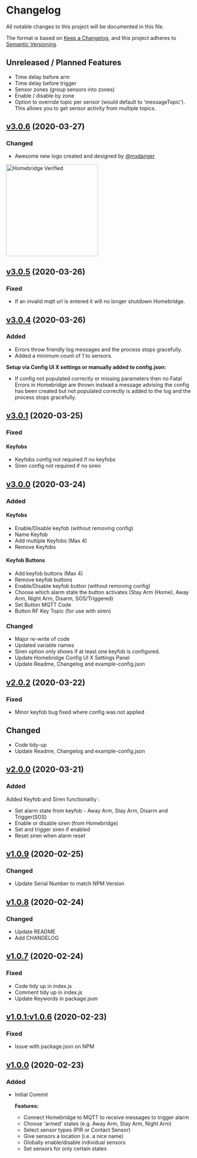 # Changelog

All notable changes to this project will be documented in this file.

The format is based on [Keep a Changelog](https://keepachangelog.com/en/1.0.0/),
and this project adheres to [Semantic Versioning](https://semver.org/spec/v2.0.0.html).

## Unreleased / Planned Features
- Time delay before arm
- Time delay before trigger
- Sensor zones (group sensors into zones)
- Enable / disable by zone
- Option to override topic per sensor (would default to 'messageTopic'). This allows you to get sensor activity from multiple topics.

## [v3.0.6](https://github.com/nzbullet/homebridge-homeqtt-alarm/compare/v3.0.5...v3.0.6) (2020-03-27)
### Changed
- Awesome new logo created and designed by [@mxdanger](https://github.com/mxdanger)

<a href="https://github.com/homebridge/verified/blob/master/verified-plugins.json"><img alt="Homebridge Verified" src="https://raw.githubusercontent.com/nzbullet/homebridge-homeqtt-alarm/master/media/Homebridge%20x%20Homeqtt%20Alarm.svg?sanitize=true" width="250px"></a>

## [v3.0.5](https://github.com/nzbullet/homebridge-homeqtt-alarm/compare/v3.0.4...v3.0.5) (2020-03-26)
### Fixed 
-  If an invalid mqtt url is entered it will no longer shutdown Homebridge.

## [v3.0.4](https://github.com/nzbullet/homebridge-homeqtt-alarm/compare/v3.0.1...v3.0.4) (2020-03-26)
### Added
- Errors throw friendly log messages and the process stops gracefully.
- Added a minimum count of 1 to sensors.

**Setup via Config UI X settings or manually added to config.json:**
- If config not populated correctly or missing parameters then no Fatal Errors in Homebridge are thrown instead a message advising the config has been created but not populated correctly is added to the log and the process stops gracefully.


## [v3.0.1](https://github.com/nzbullet/homebridge-homeqtt-alarm/compare/v3.0.0...v3.0.1) (2020-03-25)
### Fixed
#### Keyfobs
- Keyfobs config not required if no keyfobs
- Siren config not required if no siren

## [v3.0.0](https://github.com/nzbullet/homebridge-homeqtt-alarm/compare/v2.0.2...v3.0.0) (2020-03-24)
### Added
#### Keyfobs
- Enable/Disable keyfob (without removing config)
- Name Keyfob
- Add multiple Keyfobs (Max 4)
- Remove Keyfobs

#### Keyfob Buttons
- Add keyfob buttons (Max 4)
- Remove keyfob buttons
- Enable/Disable keyfob button (without removing config)
- Choose which alarm state the button activates (Stay Arm (Home), Away Arm, Night Arm, Disarm, SOS/Triggered)
- Set Button MQTT Code
- Button RF Key Topic (for use with siren)

### Changed
- Major re-write of code
- Updated variable names
- Siren option only shows if at least one keyfob is configured. 
- Update Homebridge Config UI X Settings Panel
- Update Readme, Changelog and example-config.json

## [v2.0.2](https://github.com/nzbullet/homebridge-homeqtt-alarm/compare/v2.0.0...v2.0.2) (2020-03-22)
### Fixed
- Minor keyfob bug fixed where config was not applied

## Changed
- Code tidy-up
- Update Readme, Changelog and example-config.json

## [v2.0.0](https://github.com/nzbullet/homebridge-homeqtt-alarm/compare/v1.0.9...v2.0.0) (2020-03-21)
### Added
Added Keyfob and Siren functionality :
  - Set alarm state from keyfob - Away Arm, Stay Arm, Disarm and Trigger(SOS)
  - Enable or disable siren (from Homebridge)
  - Set and trigger siren if enabled
  - Reset siren when alarm reset

## [v1.0.9](https://github.com/nzbullet/homebridge-homeqtt-alarm/compare/v1.0.8...v1.0.9) (2020-02-25)
### Changed
- Update Serial Number to match NPM Version

## [v1.0.8](https://github.com/nzbullet/homebridge-homeqtt-alarm/compare/v1.0.7...v1.0.8) (2020-02-24)
### Changed
- Update README
- Add CHANGELOG

## [v1.0.7](https://github.com/nzbullet/homebridge-homeqtt-alarm/compare/v1.0.6...v1.0.7) (2020-02-24)
### Fixed
- Code tidy up in index.js
- Comment tidy up in index.js
- Update Keywords in package.json

## [v1.0.1:v1.0.6](https://github.com/nzbullet/homebridge-homeqtt-alarm/compare/v1.0.0...v1.0.6) (2020-02-23)
### Fixed
- Issue with package.json on NPM

## [v1.0.0](https://github.com/nzbullet/homebridge-homeqtt-alarm/compare/v1.0.0...v1.0.0) (2020-02-23)
### Added
- Initial Commit

    **Features:**
    - Connect Homebridge to MQTT to receive messages to trigger alarm
    - Choose 'armed' states (e.g. Away Arm, Stay Arm, Night Arm)
    - Select sensor types (PIR or Contact Sensor)
    - Give sensors a location (i.e. a nice name)
    - Globally enable/disable individual sensors
    - Set sensors for only certain states
